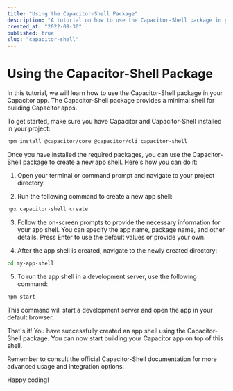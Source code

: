 ```yaml
---
title: "Using the Capacitor-Shell Package"
description: "A tutorial on how to use the Capacitor-Shell package in your Capacitor app."
created_at: "2022-09-30"
published: true
slug: "capacitor-shell"
---
```


# Using the Capacitor-Shell Package

In this tutorial, we will learn how to use the Capacitor-Shell package in your Capacitor app. The Capacitor-Shell package provides a minimal shell for building Capacitor apps.

To get started, make sure you have Capacitor and Capacitor-Shell installed in your project:

```bash
npm install @capacitor/core @capacitor/cli capacitor-shell
```

Once you have installed the required packages, you can use the Capacitor-Shell package to create a new app shell. Here's how you can do it:

1. Open your terminal or command prompt and navigate to your project directory.

2. Run the following command to create a new app shell:

```bash
npx capacitor-shell create
```

3. Follow the on-screen prompts to provide the necessary information for your app shell. You can specify the app name, package name, and other details. Press Enter to use the default values or provide your own.

4. After the app shell is created, navigate to the newly created directory:

```bash
cd my-app-shell
```

5. To run the app shell in a development server, use the following command:

```bash
npm start
```

This command will start a development server and open the app in your default browser.

That's it! You have successfully created an app shell using the Capacitor-Shell package. You can now start building your Capacitor app on top of this shell.

Remember to consult the official Capacitor-Shell documentation for more advanced usage and integration options.

Happy coding!